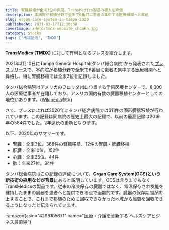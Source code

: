 ```yaml
---
title: 腎臓移植が全米3位の病院、TransMedics製品の導入を評価
description: 本病院が移植分野で全米で6番目に患者の集中する医療機関へと昇格
slug: organ-care-system-in-tampa-2020
publishedAt: 2021-03-17T12:30:00
coverImage: /Hero/tmdx-website_chqakn.jpg
category: Stocks
tags: ['市場動向', 'TMDX']
---
```


**TransMedics (TMDX)** に対して有利となるプレスを紹介します。

2021年3月10日にTampa General Hospital(タンパ総合病院)から発表された[プレスリリース](https://www.prnewswire.com/news-releases/tampa-general-hospital-marks-record-year-in-transplant-rising-in-rank-to-6th-busiest-center-in-the-nation-and-3rd-nationally-for-kidney-transplant-301245046.html)で、本病院が移植分野で全米で6番目に患者の集中する医療機関へと昇格し、特に腎臓移植では全米3位を記録しました。

タンパ総合病院はアメリカのフロリダ州に位置する学術医療センターで、8,000人の医療従事者が在籍しており、アメリカ国内有数の臓器移植センターとしての地位があります。([Wikipedia](https://en.wikipedia.org/wiki/Tampa_General_Hospital)参照)

さて、プレスによれば2020年にタンパ総合病院では611件の固形臓器移植が行われています。この記録は同病院の歴史上最大の記録で、以前の最高記録は2019年の584件でした。2年連続の更新となります。

以下、2020年のサマリーです。

- 腎臓：全米3位。368件の腎臓移植、12件の腎臓・脾臓移植
- 肝臓：全米10位。152件
- 心臓：全米25位。44件
- 肺：全米27位。34件

タンパ総合病院はこの記録の達成について、**Organ Care System(OCS)という新技術の採用などが背景**にあると説明しています。OCSは言うまでもなく TransMedicsの製品です。従来の冷凍保存の臓器ではなく、常温保存され機能を維持したままの臓器を患者へと提供できる点で画期的です。臓器の保存期間が向上することで、これまで移植のために回収できなかった地域から臓器を回収できるようになったと伝えられています。

::amazon{asin="4296105671" name="医療・介護を革新する ヘルスケアビジネス最前線"}
